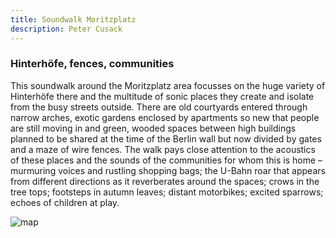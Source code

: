 ```yaml
---
title: Soundwalk Moritzplatz
description: Peter Cusack
---
```


### Hinterhöfe, fences, communities

This soundwalk around the Moritzplatz area focusses on the huge variety of Hinterhöfe there and the multitude of sonic places they create and isolate from the busy streets outside. There are old courtyards entered through narrow arches, exotic gardens enclosed by apartments so new that people are still moving in and green, wooded spaces between high buildings planned to be shared at the time of the Berlin wall but now divided by gates and a maze of wire fences. The walk pays close attention to the acoustics of these places and the sounds of the communities for whom this is home – murmuring voices and rustling shopping bags; the U-Bahn roar that appears from different directions as it reverberates around the spaces; crows in the tree tops; footsteps in autumn leaves; distant motorbikes; excited sparrows; echoes of children at play.

![map](../../img/test_peter_cusack_shape.jpg)